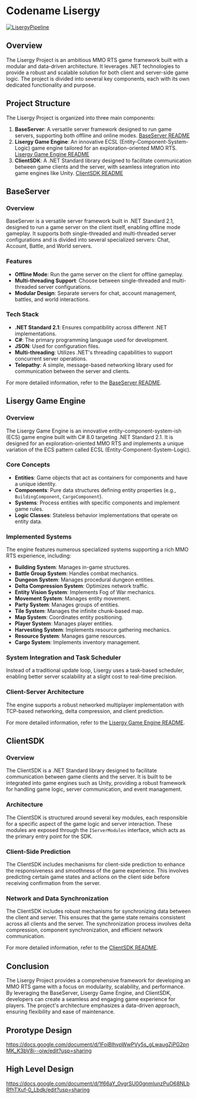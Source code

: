 # Codename Lisergy

[![LisergyPipeline](https://github.com/Ziden/Lisergy/actions/workflows/dotnet.yml/badge.svg?branch=master)](https://github.com/Ziden/Lisergy/actions/workflows/dotnet.yml)

## Overview

The Lisergy Project is an ambitious MMO RTS game framework built with a modular and data-driven architecture. It leverages .NET technologies to provide a robust and scalable solution for both client and server-side game logic. The project is divided into several key components, each with its own dedicated functionality and purpose.

## Project Structure

The Lisergy Project is organized into three main components:

1. **BaseServer**: A versatile server framework designed to run game servers, supporting both offline and online modes. [BaseServer README](Core/readme.md)
2. **Lisergy Game Engine**: An innovative ECSL (Entity-Component-System-Logic) game engine tailored for an exploration-oriented MMO RTS. [Lisergy Game Engine README](Game/readme.md)
3. **ClientSDK**: A .NET Standard library designed to facilitate communication between game clients and the server, with seamless integration into game engines like Unity. [ClientSDK README](ClientSDK/readme.md)

## BaseServer

### Overview

BaseServer is a versatile server framework built in .NET Standard 2.1, designed to run a game server on the client itself, enabling offline mode gameplay. It supports both single-threaded and multi-threaded server configurations and is divided into several specialized servers: Chat, Account, Battle, and World servers.

### Features

- **Offline Mode**: Run the game server on the client for offline gameplay.
- **Multi-threading Support**: Choose between single-threaded and multi-threaded server configurations.
- **Modular Design**: Separate servers for chat, account management, battles, and world interactions.

### Tech Stack

- **.NET Standard 2.1**: Ensures compatibility across different .NET implementations.
- **C#**: The primary programming language used for development.
- **JSON**: Used for configuration files.
- **Multi-threading**: Utilizes .NET's threading capabilities to support concurrent server operations.
- **Telepathy**: A simple, message-based networking library used for communication between the server and clients.

For more detailed information, refer to the [BaseServer README](Core/readme.md).

## Lisergy Game Engine

### Overview

The Lisergy Game Engine is an innovative entity-component-system-ish (ECS) game engine built with C# 8.0 targeting .NET Standard 2.1. It is designed for an exploration-oriented MMO RTS and implements a unique variation of the ECS pattern called ECSL (Entity-Component-System-Logic).

### Core Concepts

- **Entities**: Game objects that act as containers for components and have a unique identity.
- **Components**: Pure data structures defining entity properties (e.g., `BuildingComponent`, `CargoComponent`).
- **Systems**: Process entities with specific components and implement game rules.
- **Logic Classes**: Stateless behavior implementations that operate on entity data.

### Implemented Systems

The engine features numerous specialized systems supporting a rich MMO RTS experience, including:

- **Building System**: Manages in-game structures.
- **Battle Group System**: Handles combat mechanics.
- **Dungeon System**: Manages procedural dungeon entities.
- **Delta Compression System**: Optimizes network traffic.
- **Entity Vision System**: Implements Fog of War mechanics.
- **Movement System**: Manages entity movement.
- **Party System**: Manages groups of entities.
- **Tile System**: Manages the infinite chunk-based map.
- **Map System**: Coordinates entity positioning.
- **Player System**: Manages player entities.
- **Harvesting System**: Implements resource gathering mechanics.
- **Resource System**: Manages game resources.
- **Cargo System**: Implements inventory management.

### System Integration and Task Scheduler

Instead of a traditional update loop, Lisergy uses a task-based scheduler, enabling better server scalability at a slight cost to real-time precision.

### Client-Server Architecture

The engine supports a robust networked multiplayer implementation with TCP-based networking, delta compression, and client prediction.

For more detailed information, refer to the [Lisergy Game Engine README](Game/readme.md).

## ClientSDK

### Overview

The ClientSDK is a .NET Standard library designed to facilitate communication between game clients and the server. It is built to be integrated into game engines such as Unity, providing a robust framework for handling game logic, server communication, and event management.

### Architecture

The ClientSDK is structured around several key modules, each responsible for a specific aspect of the game logic and server interaction. These modules are exposed through the `IServerModules` interface, which acts as the primary entry point for the SDK.

### Client-Side Prediction

The ClientSDK includes mechanisms for client-side prediction to enhance the responsiveness and smoothness of the game experience. This involves predicting certain game states and actions on the client side before receiving confirmation from the server.

### Network and Data Synchronization

The ClientSDK includes robust mechanisms for synchronizing data between the client and server. This ensures that the game state remains consistent across all clients and the server. The synchronization process involves delta compression, component synchronization, and efficient network communication.

For more detailed information, refer to the [ClientSDK README](ClientSDK/readme.md).

## Conclusion

The Lisergy Project provides a comprehensive framework for developing an MMO RTS game with a focus on modularity, scalability, and performance. By leveraging the BaseServer, Lisergy Game Engine, and ClientSDK, developers can create a seamless and engaging game experience for players. The project's architecture emphasizes a data-driven approach, ensuring flexibility and ease of maintenance.

## Prorotype Design

https://docs.google.com/document/d/1FoiBIhvpWwPVy5s_gLwaugZjPG2pnMK_K3bV8i--oiw/edit?usp=sharing

## High Level Design

https://docs.google.com/document/d/1f66aY_0vgrSU00gnmlunzPuO68NLbRfhTXuf-0_Lbdk/edit?usp=sharing